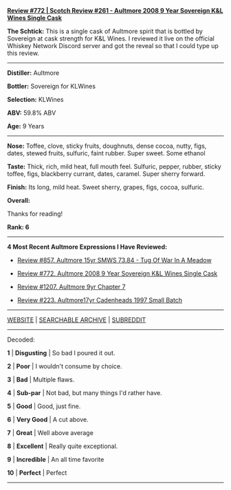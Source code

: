 
[**Review #772 | Scotch Review #261 - Aultmore 2008 9 Year Sovereign K&amp;L Wines Single Cask**]( https://t8ke.review/review-772-aultmore-2008-9-year-sovereign-kl-wines-single-cask/)

**The Schtick:** This is a single cask of Aultmore spirit that is bottled by Sovereign at cask strength for K&amp;L Wines. I reviewed it live on the official Whiskey Network Discord server and got the reveal so that I could type up this review. 

-----

**Distiller:** Aultmore

**Bottler:** Sovereign for KLWines

**Selection:** KLWines

**ABV:** 59.8% ABV

**Age:** 9 Years 

-----

**Nose:**  Toffee, clove, sticky fruits, doughnuts, dense cocoa, nutty, figs, dates, stewed fruits, sulfuric, faint rubber. Super sweet. Some ethanol 

**Taste:** Thick, rich, mild heat, full mouth feel. Sulfuric, pepper, rubber, sticky toffee, figs, blackberry currant, dates, caramel. Super sherry forward.

**Finish:** Its long, mild heat. Sweet sherry, grapes, figs, cocoa, sulfuric.

**Overall:** 

Thanks for reading!

**Rank: 6**

----- 

**4 Most Recent Aultmore Expressions I Have Reviewed:** 

- [Review #857. Aultmore 15yr SMWS 73.84 - Tug Of War In A Meadow]( https://t8ke.review/review-857-scotch-malt-whisky-society-73-84-aultmore-15yr-tug-of-war-in-a-meadow/) 

- [Review #772. Aultmore 2008 9 Year Sovereign K&amp;L Wines Single Cask]( https://t8ke.review/review-772-aultmore-2008-9-year-sovereign-kl-wines-single-cask/) 

- [Review #1207. Aultmore 9yr Chapter 7]( https://t8ke.review/review-1207-aultmore-9yr-chapter-7) 

- [Review #223. Aultmore17yr Cadenheads 1997 Small Batch]( https://t8ke.review/review-223-cadenheads-aultmore-17yr-smb/) 

-----

[WEBSITE](https://t8ke.review) | [SEARCHABLE ARCHIVE](https://t8ke.review/review-archive/) | [SUBREDDIT](https://reddit.com/r/t8kereviews)

-----

Decoded:

**1** | **Disgusting** | So bad I poured it out.

**2** | **Poor** | I wouldn't consume by choice.

**3** | **Bad** | Multiple flaws.

**4** | **Sub-par** | Not bad, but many things I'd rather have.

**5** | **Good** | Good, just fine.

**6** | **Very Good** | A cut above.

**7** | **Great** | Well above average

**8** | **Excellent** | Really quite exceptional.

**9** | **Incredible** | An all time favorite

**10** | **Perfect** | Perfect

----

